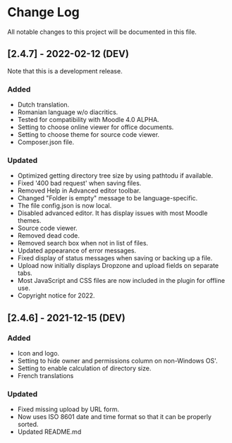 # Change Log
All notable changes to this project will be documented in this file.

## [2.4.7] - 2022-02-12 (DEV)

Note that this is a development release.

### Added
- Dutch translation.
- Romanian language w/o diacritics.
- Tested for compatibility with Moodle 4.0 ALPHA.
- Setting to choose online viewer for office documents.
- Setting to choose theme for source code viewer.
- Composer.json file.

### Updated
- Optimized getting directory tree size by using pathtodu if available.
- Fixed '400 bad request' when saving files.
- Removed Help in Advanced editor toolbar.
- Changed "Folder is empty" message to be language-specific.
- The file config.json is now local.
- Disabled advanced editor. It has display issues with most Moodle themes.
- Source code viewer.
- Removed dead code.
- Removed search box when not in list of files.
- Updated appearance of error messages.
- Fixed display of status messages when saving or backing up a file.
- Upload now initially displays Dropzone and upload fields on separate tabs.
- Most JavaScript and CSS files are now included in the plugin for offline use.
- Copyright notice for 2022.

## [2.4.6] - 2021-12-15 (DEV)

### Added
- Icon and logo.
- Setting to hide owner and permissions column on non-Windows OS'.
- Setting to enable calculation of directory size.
- French translations

### Updated
- Fixed missing upload by URL form.
- Now uses ISO 8601 date and time format so that it can be properly sorted.
- Updated README.md
